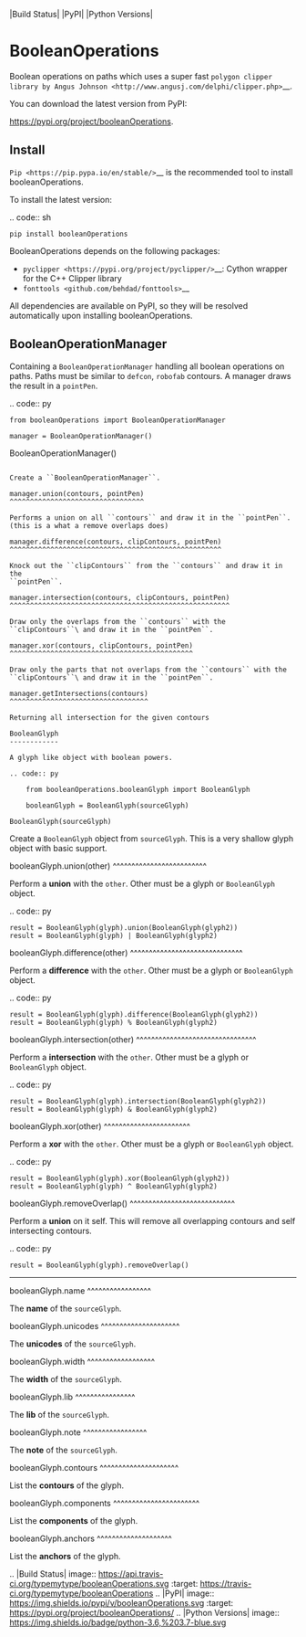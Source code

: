 |Build Status| |PyPI| |Python Versions|

BooleanOperations
=================

Boolean operations on paths which uses a super fast `polygon clipper
library by Angus Johnson <http://www.angusj.com/delphi/clipper.php>`__.

You can download the latest version from PyPI:

https://pypi.org/project/booleanOperations.

Install
-------

`Pip <https://pip.pypa.io/en/stable/>`__ is the recommended tool to
install booleanOperations.

To install the latest version:

.. code:: sh

    pip install booleanOperations

BooleanOperations depends on the following packages:

- `pyclipper <https://pypi.org/project/pyclipper/>`__: Cython wrapper for
  the C++ Clipper library
- `fonttools <github.com/behdad/fonttools>`__

All dependencies are available on PyPI, so they will be resolved
automatically upon installing booleanOperations.

BooleanOperationManager
-----------------------

Containing a ``BooleanOperationManager`` handling all boolean operations
on paths. Paths must be similar to ``defcon``, ``robofab`` contours. A
manager draws the result in a ``pointPen``.

.. code:: py

    from booleanOperations import BooleanOperationManager

    manager = BooleanOperationManager()

BooleanOperationManager()
~~~~~~~~~~~~~~~~~~~~~~~~~

Create a ``BooleanOperationManager``.

manager.union(contours, pointPen)
^^^^^^^^^^^^^^^^^^^^^^^^^^^^^^^^^

Performs a union on all ``contours`` and draw it in the ``pointPen``.
(this is a what a remove overlaps does)

manager.difference(contours, clipContours, pointPen)
^^^^^^^^^^^^^^^^^^^^^^^^^^^^^^^^^^^^^^^^^^^^^^^^^^^^

Knock out the ``clipContours`` from the ``contours`` and draw it in the
``pointPen``.

manager.intersection(contours, clipContours, pointPen)
^^^^^^^^^^^^^^^^^^^^^^^^^^^^^^^^^^^^^^^^^^^^^^^^^^^^^^

Draw only the overlaps from the ``contours`` with the
``clipContours``\ and draw it in the ``pointPen``.

manager.xor(contours, clipContours, pointPen)
^^^^^^^^^^^^^^^^^^^^^^^^^^^^^^^^^^^^^^^^^^^^^

Draw only the parts that not overlaps from the ``contours`` with the
``clipContours``\ and draw it in the ``pointPen``.

manager.getIntersections(contours)
^^^^^^^^^^^^^^^^^^^^^^^^^^^^^^^^^^

Returning all intersection for the given contours

BooleanGlyph
------------

A glyph like object with boolean powers.

.. code:: py

    from booleanOperations.booleanGlyph import BooleanGlyph

    booleanGlyph = BooleanGlyph(sourceGlyph)

BooleanGlyph(sourceGlyph)
~~~~~~~~~~~~~~~~~~~~~~~~~

Create a ``BooleanGlyph`` object from ``sourceGlyph``. This is a very
shallow glyph object with basic support.

booleanGlyph.union(other)
^^^^^^^^^^^^^^^^^^^^^^^^^

Perform a **union** with the ``other``. Other must be a glyph or
``BooleanGlyph`` object.

.. code:: py

    result = BooleanGlyph(glyph).union(BooleanGlyph(glyph2))
    result = BooleanGlyph(glyph) | BooleanGlyph(glyph2)

booleanGlyph.difference(other)
^^^^^^^^^^^^^^^^^^^^^^^^^^^^^^

Perform a **difference** with the ``other``. Other must be a glyph or
``BooleanGlyph`` object.

.. code:: py

    result = BooleanGlyph(glyph).difference(BooleanGlyph(glyph2))
    result = BooleanGlyph(glyph) % BooleanGlyph(glyph2)

booleanGlyph.intersection(other)
^^^^^^^^^^^^^^^^^^^^^^^^^^^^^^^^

Perform a **intersection** with the ``other``. Other must be a glyph or
``BooleanGlyph`` object.

.. code:: py

    result = BooleanGlyph(glyph).intersection(BooleanGlyph(glyph2))
    result = BooleanGlyph(glyph) & BooleanGlyph(glyph2)

booleanGlyph.xor(other)
^^^^^^^^^^^^^^^^^^^^^^^

Perform a **xor** with the ``other``. Other must be a glyph or
``BooleanGlyph`` object.

.. code:: py

    result = BooleanGlyph(glyph).xor(BooleanGlyph(glyph2))
    result = BooleanGlyph(glyph) ^ BooleanGlyph(glyph2)

booleanGlyph.removeOverlap()
^^^^^^^^^^^^^^^^^^^^^^^^^^^^

Perform a **union** on it self. This will remove all overlapping
contours and self intersecting contours.

.. code:: py

    result = BooleanGlyph(glyph).removeOverlap()

--------------

booleanGlyph.name
^^^^^^^^^^^^^^^^^

The **name** of the ``sourceGlyph``.

booleanGlyph.unicodes
^^^^^^^^^^^^^^^^^^^^^

The **unicodes** of the ``sourceGlyph``.

booleanGlyph.width
^^^^^^^^^^^^^^^^^^

The **width** of the ``sourceGlyph``.

booleanGlyph.lib
^^^^^^^^^^^^^^^^

The **lib** of the ``sourceGlyph``.

booleanGlyph.note
^^^^^^^^^^^^^^^^^

The **note** of the ``sourceGlyph``.

booleanGlyph.contours
^^^^^^^^^^^^^^^^^^^^^

List the **contours** of the glyph.

booleanGlyph.components
^^^^^^^^^^^^^^^^^^^^^^^

List the **components** of the glyph.

booleanGlyph.anchors
^^^^^^^^^^^^^^^^^^^^

List the **anchors** of the glyph.

.. |Build Status| image:: https://api.travis-ci.org/typemytype/booleanOperations.svg
   :target: https://travis-ci.org/typemytype/booleanOperations
.. |PyPI| image:: https://img.shields.io/pypi/v/booleanOperations.svg
   :target: https://pypi.org/project/booleanOperations/
.. |Python Versions| image:: https://img.shields.io/badge/python-3.6,%203.7-blue.svg
